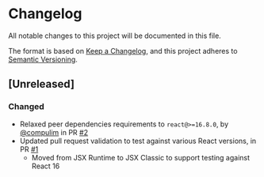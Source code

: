 # Changelog

All notable changes to this project will be documented in this file.

The format is based on [Keep a Changelog](https://keepachangelog.com/en/1.0.0/),
and this project adheres to [Semantic Versioning](https://semver.org/spec/v2.0.0.html).

## [Unreleased]

### Changed

- Relaxed peer dependencies requirements to `react@>=16.8.0`, by [@compulim](https://github.com/compulim) in PR [#2](https://github.com/compulim/react-scrolling-background/pull/2)
- Updated pull request validation to test against various React versions, in PR [#1](https://github.com/compulim/react-scrolling-background/pull/1)
   - Moved from JSX Runtime to JSX Classic to support testing against React 16
